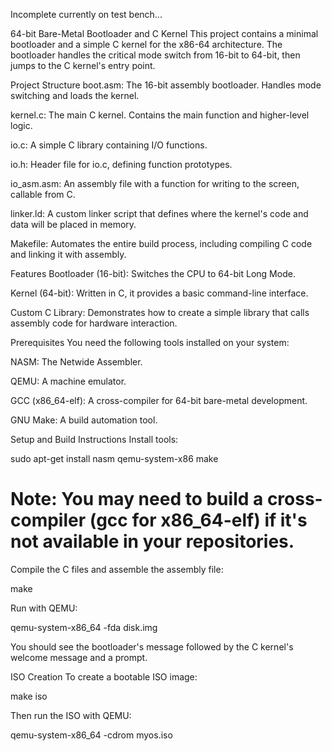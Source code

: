 Incomplete currently on test bench...


64-bit Bare-Metal Bootloader and C Kernel
This project contains a minimal bootloader and a simple C kernel for the x86-64 architecture. The bootloader handles the critical mode switch from 16-bit to 64-bit, then jumps to the C kernel's entry point.

Project Structure
boot.asm: The 16-bit assembly bootloader. Handles mode switching and loads the kernel.

kernel.c: The main C kernel. Contains the main function and higher-level logic.

io.c: A simple C library containing I/O functions.

io.h: Header file for io.c, defining function prototypes.

io_asm.asm: An assembly file with a function for writing to the screen, callable from C.

linker.ld: A custom linker script that defines where the kernel's code and data will be placed in memory.

Makefile: Automates the entire build process, including compiling C code and linking it with assembly.

Features
Bootloader (16-bit): Switches the CPU to 64-bit Long Mode.

Kernel (64-bit): Written in C, it provides a basic command-line interface.

Custom C Library: Demonstrates how to create a simple library that calls assembly code for hardware interaction.

Prerequisites
You need the following tools installed on your system:

NASM: The Netwide Assembler.

QEMU: A machine emulator.

GCC (x86_64-elf): A cross-compiler for 64-bit bare-metal development.

GNU Make: A build automation tool.

Setup and Build Instructions
Install tools:

sudo apt-get install nasm qemu-system-x86 make
# Note: You may need to build a cross-compiler (gcc for x86_64-elf) if it's not available in your repositories.

Compile the C files and assemble the assembly file:

make

Run with QEMU:

qemu-system-x86_64 -fda disk.img

You should see the bootloader's message followed by the C kernel's welcome message and a prompt.

ISO Creation
To create a bootable ISO image:

make iso

Then run the ISO with QEMU:

qemu-system-x86_64 -cdrom myos.iso
